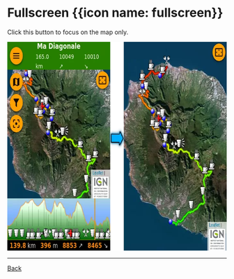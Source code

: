# Fullscreen {{icon name: fullscreen}}

Click this button to focus on the map only.

<img src="fullscreen.webp" width="682" height="480" />

----

[Back](#..)
